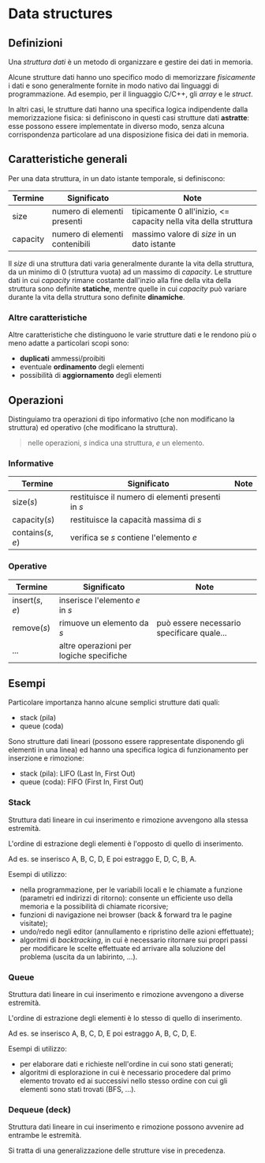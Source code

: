 # Data structures

## Definizioni

Una *struttura dati* è un metodo di organizzare e gestire dei dati in memoria.

Alcune strutture dati hanno uno specifico modo di memorizzare *fisicamente* i dati e sono generalmente fornite in modo nativo dai linguaggi di programmazione.
Ad esempio, per il linguaggio C/C++, gli *array* e le *struct*.

In altri casi, le strutture dati hanno una specifica logica indipendente dalla memorizzazione fisica: si definiscono in questi casi strutture dati **astratte**: esse possono essere implementate in diverso modo, senza alcuna corrispondenza particolare ad una disposizione fisica dei dati in memoria.

## Caratteristiche generali
Per una data struttura, in un dato istante temporale, si definiscono:

| Termine  | Significato                    | Note                                                             |
| -------- | ------------------------------ | ---------------------------------------------------------------- |
| size     | numero di elementi presenti    | tipicamente 0 all'inizio, <= capacity nella vita della struttura |
| capacity | numero di elementi contenibili | massimo valore di *size* in un dato istante                      |

Il *size* di una struttura dati varia generalmente durante la vita della struttura, da un minimo di 0 (struttura vuota) ad un massimo di *capacity*.
Le strutture dati in cui *capacity* rimane costante dall'inzio alla fine della vita della struttura sono definite **statiche**, mentre quelle in cui *capacity* può variare durante la vita della struttura sono definite **dinamiche**.
### Altre caratteristiche
Altre caratteristiche che distinguono le varie strutture dati e le rendono più o meno adatte a particolari scopi sono:
* **duplicati** ammessi/proibiti
* eventuale **ordinamento** degli elementi
* possibilità di **aggiornamento** degli elementi
## Operazioni
Distinguiamo tra operazioni di tipo informativo (che non modificano la struttura) ed operativo (che modificano la struttura).
> nelle operazioni, *s* indica una struttura, *e* un elemento.
### Informative
| Termine            | Significato                                       | Note |
| ------------------ | ------------------------------------------------- | ---- |
| size(*s*)          | restituisce il numero di elementi presenti in *s* |      |
| capacity(*s*)      | restituisce la capacità massima di *s*            |      |
| contains(*s*, *e*) | verifica se *s* contiene l'elemento *e*           |      |
### Operative
| Termine          | Significato                             | Note                                       |
| ---------------- | --------------------------------------- | ------------------------------------------ |
| insert(*s*, *e*) | inserisce l'elemento *e* in *s*         |                                            |
| remove(*s*)      | rimuove un elemento da *s*              | può essere necessario specificare quale... |
| ...              | altre operazioni per logiche specifiche |                                            |

## Esempi

Particolare importanza hanno alcune semplici strutture dati quali:
* stack (pila)
* queue (coda)

Sono strutture dati lineari (possono essere rappresentate disponendo gli elementi in una linea) ed hanno una specifica logica di funzionamento per inserzione e rimozione:
* stack (pila): LIFO (Last In, First Out)
* queue (coda): FIFO (First In, First Out)

### Stack

Struttura dati lineare in cui inserimento e rimozione avvengono alla stessa estremità.

L'ordine di estrazione degli elementi è l'opposto di quello di inserimento.

Ad es. se inserisco A, B, C, D, E poi estraggo E, D, C, B, A.

Esempi di utilizzo:
* nella programmazione, per le variabili locali e le chiamate a funzione (parametri ed indirizzi di ritorno): consente un efficiente uso della memoria e la possibilità di chiamate ricorsive;
* funzioni di navigazione nei browser (back & forward tra le pagine visitate);
* undo/redo negli editor (annullamento e ripristino delle azioni effettuate);
* algoritmi di *backtracking*, in cui è necessario ritornare sui propri passi per modificare le scelte effettuate ed arrivare alla soluzione del problema (uscita da un labirinto, ...).

### Queue

Struttura dati lineare in cui inserimento e rimozione avvengono a diverse estremità.

L'ordine di estrazione degli elementi è lo stesso di quello di inserimento.

Ad es. se inserisco A, B, C, D, E poi estraggo A, B, C, D, E.

Esempi di utilizzo:
* per elaborare dati e richieste nell'ordine in cui sono stati generati;
* algoritmi di esplorazione in cui è necessario procedere dal primo elemento trovato ed ai successivi nello stesso ordine con cui gli elementi sono stati trovati (BFS, ...).

### Dequeue (deck)

Struttura dati lineare in cui inserimento e rimozione possono avvenire ad entrambe le estremità.

Si tratta di una generalizzazione delle strutture vise in precedenza.
